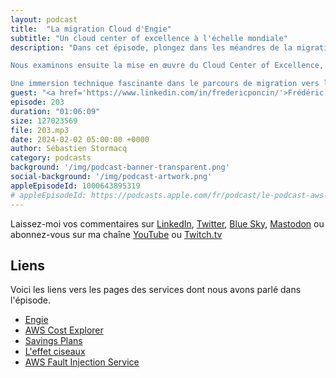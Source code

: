 ```yaml
---
layout: podcast
title:  "La migration Cloud d'Engie"
subtitle: "Un cloud center of excellence à l'échelle mondiale"
description: "Dans cet épisode, plongez dans les méandres de la migration vers le cloud d'Engie, une entreprise présente dans une trentaine de pays. Remontant à 2016, nous explorons l'approche méthodique qu'Engie a adoptée pour amorcer ses premiers projets de migration. Découvrez comment la mise en place d'une cellule d'architecture au niveau groupe a été cruciale, dévoilant les intrications de la sélection des premières briques de services.

Nous examinons ensuite la mise en œuvre du Cloud Center of Excellence, ainsi que le modèle de délégation instauré. Ce modèle permet aux différentes divisions de l'entreprise d'innover tout en bénéficiant d'un système de contrôle et de référence, catalysant ainsi l'adoption interne du cloud. Plongez dans les détails des domaines délégués et centralisés, incluant des aspects cruciaux tels que le réseau, la gestion des identités, l'achat de saving plans, et bien d'autres.

Une immersion technique fascinante dans le parcours de migration vers le cloud d'une entreprise mondiale, cet épisode du AWS Podcast en Francais offre des insights concrets pour les professionnels du domaine."
guest: "<a href='https://www.linkedin.com/in/fredericponcin/'>Frédéric Poncin</a>, Head of Cloud, Engie Corporate"
episode: 203
duration: "01:06:09" 
size: 127023569
file: 203.mp3
date: 2024-02-02 05:00:00 +0000
author: Sébastien Stormacq
category: podcasts
background: '/img/podcast-banner-transparent.png'
social-background: '/img/podcast-artwork.png'
appleEpisodeId: 1000643895319
# appleEpisodeId: https://podcasts.apple.com/fr/podcast/le-podcast-aws-en-français/id1452118442
---
```


Laissez-moi vos commentaires sur [LinkedIn](https://www.linkedin.com/in/sebastienstormacq/), [Twitter](https://twitter.com/sebsto), [Blue Sky](https://bsky.app/profile/sebsto.bsky.social), [Mastodon](https://awscommunity.social/@sebsto) ou abonnez-vous sur ma chaîne [YouTube](https://www.youtube.com/sebsto) ou [Twitch.tv](https://www.twitch.tv/sebAWS)

## Liens

Voici les liens vers les pages des services dont nous avons parlé dans l'épisode.

- [Engie](https://www.engie.com)
- [AWS Cost Explorer](https://aws.amazon.com/aws-cost-management/aws-cost-explorer/)
- [Savings Plans](https://aws.amazon.com/savingsplans/)
- [L'effet ciseaux](https://fr.wikipedia.org/wiki/Effet_ciseaux)
- [AWS Fault Injection Service](https://aws.amazon.com/fis/)
